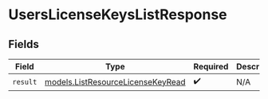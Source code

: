 # UsersLicenseKeysListResponse


## Fields

| Field                                                                        | Type                                                                         | Required                                                                     | Description                                                                  |
| ---------------------------------------------------------------------------- | ---------------------------------------------------------------------------- | ---------------------------------------------------------------------------- | ---------------------------------------------------------------------------- |
| `result`                                                                     | [models.ListResourceLicenseKeyRead](../models/listresourcelicensekeyread.md) | :heavy_check_mark:                                                           | N/A                                                                          |